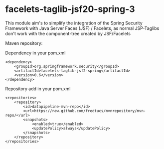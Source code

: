 # facelets-taglib-jsf20-spring-3
This module aim's to simplify the integration of the Spring Security Framework with Java Server Faces (JSF) / Facelets, as normal JSP-Taglibs don't work with the component-tree created by JSF/Facelets


Maven repository:

Dependency in your pom.xml
```
<dependency>
	<groupId>org.springframework.security</groupId>
	<artifactId>facelets-taglib-jsf2-spring</artifactId>
	<version>0.6</version>
</dependency>
```
Repository add in your pom.xml
```
<repositories>
	<repository>
		<id>datapipeline-mvn-repo</id>
		<url>https://raw.github.com/fredtucs/mvnrepository/mvn-repo/</url>
		<snapshots>
			<enabled>true</enabled>
			<updatePolicy>always</updatePolicy>
		</snapshots>
	</repository>
</repositories>
```
